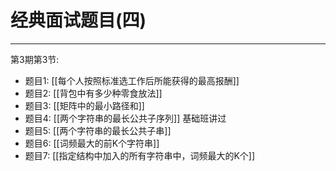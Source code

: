 # 经典面试题目(四)


---

第3期第3节:
- 题目1: [[每个人按照标准选工作后所能获得的最高报酬]]
- 题目2: [[背包中有多少种零食放法]]
- 题目3: [[矩阵中的最小路径和]]
- 题目4: [[两个字符串的最长公共子序列]] 基础班讲过
- 题目5: [[两个字符串的最长公共子串]]
- 题目6: [[词频最大的前K个字符串]]
- 题目7: [[指定结构中加入的所有字符串中，词频最大的K个]]

